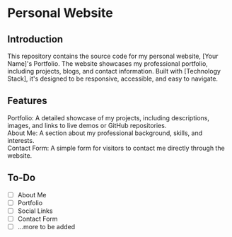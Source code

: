 # Personal Website
## Introduction
This repository contains the source code for my personal website, [Your Name]'s Portfolio. The website showcases my professional portfolio, including projects, blogs, and contact information. Built with [Technology Stack], it's designed to be responsive, accessible, and easy to navigate.

## Features
Portfolio: A detailed showcase of my projects, including descriptions, images, and links to live demos or GitHub repositories.  
About Me: A section about my professional background, skills, and interests.  
Contact Form: A simple form for visitors to contact me directly through the website.

## To-Do
- [ ] About Me
- [ ] Portfolio
- [ ] Social Links
- [ ] Contact Form
- [ ] ...more to be added
